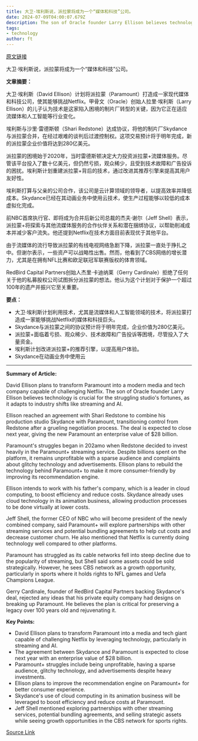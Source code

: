 ```yaml
---
title: 大卫·埃利斯说，派拉蒙将成为一个“媒体和科技”公司。
date: 2024-07-09T04:00:07.679Z
description: The son of Oracle founder Larry Ellison believes technology will be crucial to transforming the struggling studio’s fortunes
tags: 
- technology
author: ft
---
```


[原文链接](https://ft.com/content/9d03dc94-c2a2-4654-86d2-55a41055c5d4)

大卫·埃利斯说，派拉蒙将成为一个“媒体和科技”公司。

**文章摘要：**

大卫·埃利斯（David Ellison）计划将派拉蒙（Paramount）打造成一家现代媒体和科技公司，使其能够挑战Netflix。甲骨文（Oracle）创始人拉里·埃利斯（Larry Ellison）的儿子认为技术是这家陷入困境的制片厂转型的关键，因为它正在适应流媒体和人工智能等行业变化。

埃利斯与沙里·雷德斯顿（Shari Redstone）达成协议，将他的制片厂Skydance与派拉蒙合并，在经过艰难的谈判后过渡控制权。这项交易预计将于明年完成，新的派拉蒙企业价值将达到280亿美元。

派拉蒙的困境始于2020年，当时雷德斯顿决定大力投资派拉蒙+流媒体服务。尽管该平台投入了数十亿美元，但仍然亏损，观众稀少，且受到技术故障和广告投诉的困扰。埃利斯计划重建派拉蒙+背后的技术，通过改进其推荐引擎来提高其用户友好性。

埃利斯打算与父亲的公司合作，该公司是云计算领域的领导者，以提高效率并降低成本。Skydance已经在其动画业务中使用云技术，使生产过程能够以较低的成本虚拟化完成。

前NBC首席执行官、即将成为合并后新公司总裁的杰夫·谢尔（Jeff Shell）表示，派拉蒙+将探索与其他流媒体服务的合作伙伴关系和潜在捆绑协议，以帮助削减成本并减少客户流失。他还提到Netflix在技术方面目前表现优于其他平台。

由于流媒体的流行导致派拉蒙的有线电视网络急剧下降，派拉蒙一直处于挣扎之中。但谢尔表示，一些资产可以战略性出售。然而，他看到了CBS网络的增长潜力，尤其是在拥有NFL比赛和欧足联冠军联赛版权的体育领域。

RedBird Capital Partners创始人杰里·卡迪纳莱（Gerry Cardinale）拒绝了任何关于他的私募股权公司试图拆分派拉蒙的想法。他认为这个计划对于保护一个超过100年的遗产并振兴它至关重要。

**要点：**
- 大卫·埃利斯计划利用技术，尤其是流媒体和人工智能领域的技术，将派拉蒙打造成一家能够挑战Netflix的媒体和科技巨头。
- Skydance与派拉蒙之间的协议预计将于明年完成，企业价值为280亿美元。
- 派拉蒙+面临着亏损、观众稀少、技术故障和广告投诉等困境，尽管投入了大量资金。
- 埃利斯计划改进派拉蒙+的推荐引擎，以提高用户体验。
- Skydance在动画业务中使用云

---

 **Summary of Article:**

David Ellison plans to transform Paramount into a modern media and tech company capable of challenging Netflix. The son of Oracle founder Larry Ellison believes technology is crucial for the struggling studio's fortunes, as it adapts to industry shifts like streaming and AI. 

Ellison reached an agreement with Shari Redstone to combine his production studio Skydance with Paramount, transitioning control from Redstone after a grueling negotiation process. The deal is expected to close next year, giving the new Paramount an enterprise value of $28 billion. 

Paramount's struggles began in 202amo when Redstone decided to invest heavily in the Paramount+ streaming service. Despite billions spent on the platform, it remains unprofitable with a sparse audience and complaints about glitchy technology and advertisements. Ellison plans to rebuild the technology behind Paramount+ to make it more consumer-friendly by improving its recommendation engine.

Ellison intends to work with his father's company, which is a leader in cloud computing, to boost efficiency and reduce costs. Skydance already uses cloud technology in its animation business, allowing production processes to be done virtually at lower costs. 

Jeff Shell, the former CEO of NBC who will become president of the newly combined company, said Paramount+ will explore partnerships with other streaming services and potential bundling agreements to help cut costs and decrease customer churn. He also mentioned that Netflix is currently doing technology well compared to other platforms.

Paramount has struggled as its cable networks fell into steep decline due to the popularity of streaming, but Shell said some assets could be sold strategically. However, he sees CBS network as a growth opportunity, particularly in sports where it holds rights to NFL games and Uefa Champions League. 

Gerry Cardinale, founder of RedBird Capital Partners backing Skydance's deal, rejected any ideas that his private equity company had designs on breaking up Paramount. He believes the plan is critical for preserving a legacy over 100 years old and rejuvenating it.

**Key Points:**
- David Ellison plans to transform Paramount into a media and tech giant capable of challenging Netflix by leveraging technology, particularly in streaming and AI.
- The agreement between Skydance and Paramount is expected to close next year with an enterprise value of $28 billion.
- Paramount+ struggles include being unprofitable, having a sparse audience, glitchy technology, and advertisements despite heavy investments.
- Ellison plans to improve the recommendation engine on Paramount+ for better consumer experience.
- Skydance's use of cloud computing in its animation business will be leveraged to boost efficiency and reduce costs at Paramount.
- Jeff Shell mentioned exploring partnerships with other streaming services, potential bundling agreements, and selling strategic assets while seeing growth opportunities in the CBS network for sports rights.

[Source Link](https://ft.com/content/9d03dc94-c2a2-4654-86d2-55a41055c5d4)

